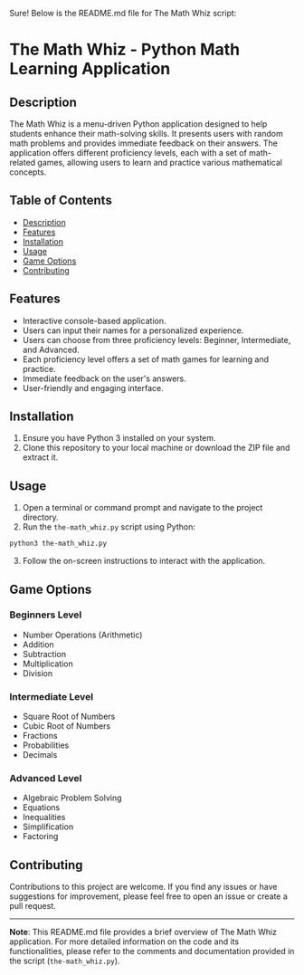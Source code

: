Sure! Below is the README.md file for The Math Whiz script:

# The Math Whiz - Python Math Learning Application

## Description

The Math Whiz is a menu-driven Python application designed to help students enhance their math-solving skills. It presents users with random math problems and provides immediate feedback on their answers. The application offers different proficiency levels, each with a set of math-related games, allowing users to learn and practice various mathematical concepts.

## Table of Contents

- [Description](#description)
- [Features](#features)
- [Installation](#installation)
- [Usage](#usage)
- [Game Options](#game-options)
- [Contributing](#contributing)

## Features

- Interactive console-based application.
- Users can input their names for a personalized experience.
- Users can choose from three proficiency levels: Beginner, Intermediate, and Advanced.
- Each proficiency level offers a set of math games for learning and practice.
- Immediate feedback on the user's answers.
- User-friendly and engaging interface.

## Installation

1. Ensure you have Python 3 installed on your system.
2. Clone this repository to your local machine or download the ZIP file and extract it.

## Usage

1. Open a terminal or command prompt and navigate to the project directory.
2. Run the `the-math_whiz.py` script using Python:

```bash
python3 the-math_whiz.py
```

3. Follow the on-screen instructions to interact with the application.

## Game Options

### Beginners Level

- Number Operations (Arithmetic)
- Addition
- Subtraction
- Multiplication
- Division

### Intermediate Level

- Square Root of Numbers
- Cubic Root of Numbers
- Fractions
- Probabilities
- Decimals

### Advanced Level

- Algebraic Problem Solving
- Equations
- Inequalities
- Simplification
- Factoring

## Contributing

Contributions to this project are welcome. If you find any issues or have suggestions for improvement, please feel free to open an issue or create a pull request.


---

**Note**: This README.md file provides a brief overview of The Math Whiz application. For more detailed information on the code and its functionalities, please refer to the comments and documentation provided in the script (`the-math_whiz.py`).
